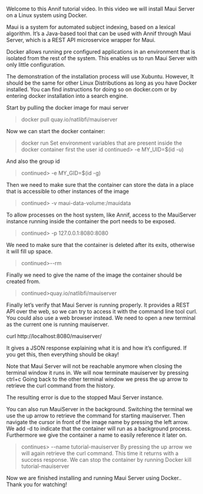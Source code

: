 Welcome to this Annif tutorial video. In this video we will install Maui Server on a Linux system using Docker. 

Maui is a system for automated subject indexing, based on a lexical algorithm. It’s a Java-based tool that can be used with Annif through Maui Server, which is a REST API microservice wrapper for Maui.

Docker allows running pre configured applications in an environment that is isolated from the rest of the system.
This enables us to run Maui Server with only little configuration.

The demonstration of the installation process will use Xubuntu.
However, It should be the same for other Linux Distributions as long as you have Docker installed. You can find instructions for doing so on docker.com or by entering docker installation into a search engine.

Start  by pulling the docker image for maui server
> docker pull quay.io/natlibfi/mauiserver

Now we can start the docker container:

> docker run 
 Set environment variables that are present inside the docker container
first the user id
>continued> -e MY_UID=$(id -u)

And also the group id
>continued> -e MY_GID=$(id -g)

Then we need to make sure that the container can store the data in a place that is accessible to other instances of the image
>continued> -v maui-data-volume:/mauidata

To allow processes on  the host system, like Annif, access to the MauiServer instance running inside the container the port needs to be exposed.
>continued> -p 127.0.0.1:8080:8080

We need to make sure that the container is deleted after its exits, otherwise it will fill up space.
>continued>--rm

Finally we need to give the name of the image the container should be created from.
>continued>quay.io/natlibfi/mauiserver




Finally let’s verify that Maui Server is running properly. It provides a REST API over the web, so we can try to access it with the command line tool curl. You could also use a web browser instead. We need to open a new terminal as the current one is running mauiserver.

curl http://localhost:8080/mauiserver/

It gives a JSON response explaining what it is and how it’s configured. If you get this, then everything should be okay!

Note that Maui Server will not be reachable anymore when closing the terminal window it runs in.
We will now terminate mauiserver by pressing ctrl+c
Going back to the other terminal window we press the up arrow to retrieve the curl command from the history.

The resulting error is due to the stopped Maui Server instance.

You can also run MauiServer in the background.
Switching the terminal we use the up arrow to retrieve the command for starting mauiserver.
Then navigate the cursor in front of the image name by pressing the left arrow.
We add -d to indicate that the container will run as a background process.
Furthermore we give the container a name to easily reference it later on.
>continues> --name tutorial-mauiserver
By pressing the up arrow we will again retrieve the curl command.
This time it returns with a success response.
We can stop the container by running
Docker kill tutorial-mauiserver



Now we are finished installing and running Maui Server using Docker.. Thank you for watching!
